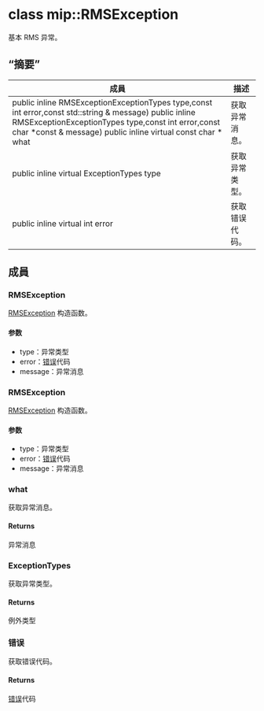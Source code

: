 # <a name="class-miprmsexception"></a>class mip::RMSException 
基本 RMS 异常。
## <a name="summary"></a>“摘要”
 成員                        | 描述                                
--------------------------------|---------------------------------------------
public inline  RMSExceptionExceptionTypes type,const int error,const std::string & message) public inline  RMSExceptionExceptionTypes type,const int error,const char *const & message) public inline virtual const char * what | 获取异常消息。
public inline virtual ExceptionTypes type | 获取异常类型。
public inline virtual int error | 获取错误代码。
## <a name="members"></a>成員
### <a name="rmsexception"></a>RMSException
[RMSException](#classmip_1_1_r_m_s_exception) 构造函数。
#### <a name="parameters"></a>参数
* type：异常类型 
* error：[错误](#classmip_1_1_error)代码 
* message：异常消息
### <a name="rmsexception"></a>RMSException
[RMSException](#classmip_1_1_r_m_s_exception) 构造函数。
#### <a name="parameters"></a>参数
* type：异常类型 
* error：[错误](#classmip_1_1_error)代码 
* message：异常消息
### <a name="what"></a>what
获取异常消息。
#### <a name="returns"></a>Returns
异常消息
### <a name="exceptiontypes"></a>ExceptionTypes
获取异常类型。
#### <a name="returns"></a>Returns
例外类型
### <a name="error"></a>错误
获取错误代码。
#### <a name="returns"></a>Returns
[错误](#classmip_1_1_error)代码